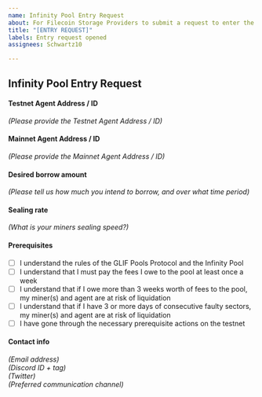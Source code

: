 ```yaml
---
name: Infinity Pool Entry Request
about: For Filecoin Storage Providers to submit a request to enter the Infinity Pool
title: "[ENTRY REQUEST]"
labels: Entry request opened
assignees: Schwartz10

---
```


## Infinity Pool Entry Request

#### Testnet Agent Address / ID
*(Please provide the Testnet Agent Address / ID)*

#### Mainnet Agent Address / ID
*(Please provide the Mainnet Agent Address / ID)*

#### Desired borrow amount
*(Please tell us how much you intend to borrow, and over what time period)*

#### Sealing rate
*(What is your miners sealing speed?)*

#### Prerequisites
- [ ] I understand the rules of the GLIF Pools Protocol and the Infinity Pool
- [ ] I understand that I must pay the fees I owe to the pool at least once a week
- [ ] I understand that if I owe more than 3 weeks worth of fees to the pool, my miner(s) and agent are at risk of liquidation
- [ ] I understand that if I have 3 or more days of consecutive faulty sectors, my miner(s) and agent are at risk of liquidation
- [ ] I have gone through the necessary prerequisite actions on the testnet

#### Contact info
*(Email address)*<br />
*(Discord ID + tag)*<br />
*(Twitter)*<br />
*(Preferred communication channel)*<br />

